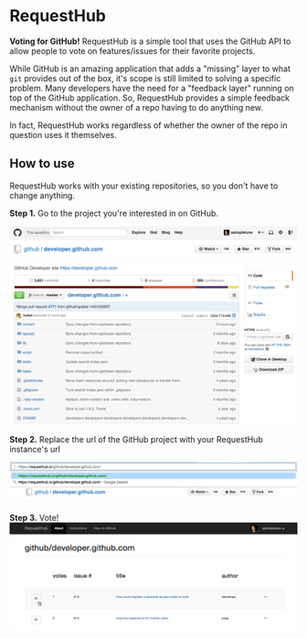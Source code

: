 # RequestHub

**Voting for GitHub!** RequestHub is a simple tool that uses the GitHub API to allow people to vote on features/issues for their favorite projects.

While GitHub is an amazing application that adds a "missing" layer to what `git` provides out of the box, it's scope is still limited to solving a specific problem. Many developers have the need for a "feedback layer" running on top of the GitHub application. So, RequestHub provides a simple feedback mechanism without the owner of a repo having to do anything new.

In fact, RequestHub works regardless of whether the owner of the repo in question uses it themselves.

## How to use

RequestHub works with your existing repositories, so you don't have to change anything.

**Step 1.** Go to the project you're interested in on GitHub.

![step 1](https://raw.githubusercontent.com/asimpletune/RequestHub/master/public/images/step_1.png)

**Step 2.** Replace the url of the GitHub project with your RequestHub instance's url

![step 2](https://raw.githubusercontent.com/asimpletune/RequestHub/master/public/images/step_2.png)

**Step 3.** Vote!
![step 3](https://raw.githubusercontent.com/asimpletune/RequestHub/master/public/images/step_3.png)
